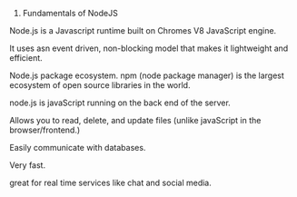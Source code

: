 1. Fundamentals of NodeJS

Node.js  is a Javascript runtime built on Chromes V8  JavaScript engine.

It uses asn event driven, non-blocking model that makes it lightweight and efficient.

Node.js package ecosystem. npm (node package manager) is the largest ecosystem of open source libraries in the world.

node.js is javaScript running on the back end of the server.

Allows you to read, delete, and update files (unlike javaScript in the browser/frontend.)

Easily communicate with databases.

Very fast.

great for real time services like chat and social media.